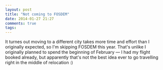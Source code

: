 ```yaml
---
layout: post
title: "Not coming to FOSDEM"
date: 2014-01-27 21:27
comments: true
tags: 
---
```


It turnes out moving to a different city takes more time and 
effort than I originally expected, so I'm skipping FOSDEM this 
year. That's unlike I originally planned to spend the beginning 
of February — I had my flight booked already, but apparently that's
not the best idea ever to go travelling right in the middle of
relocation :)
